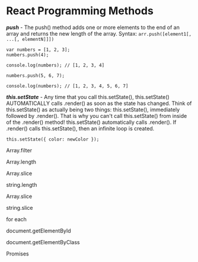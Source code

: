 # React Programming Methods

***push*** - The push() method adds one or more elements to the end of an array and returns the new length of the 
array. Syntax: ```arr.push([element1[, ...[, elementN]]])```
```
var numbers = [1, 2, 3];
numbers.push(4);

console.log(numbers); // [1, 2, 3, 4]

numbers.push(5, 6, 7);

console.log(numbers); // [1, 2, 3, 4, 5, 6, 7]
```

***this.setState*** - Any time that you call this.setState(), this.setState() AUTOMATICALLY calls .render() as soon as the state has changed. Think of this.setState() as actually being two things: this.setState(), immediately followed by .render(). That is why you can't call this.setState() from inside of the .render() method! this.setState() automatically calls .render(). If .render() calls this.setState(), then an infinite loop is created.
```
this.setState({ color: newColor });
```
Array.filter

Array.length

Array.slice

string.length

Array.slice

string.slice

for each

document.getElementById

document.getElementByClass

Promises
